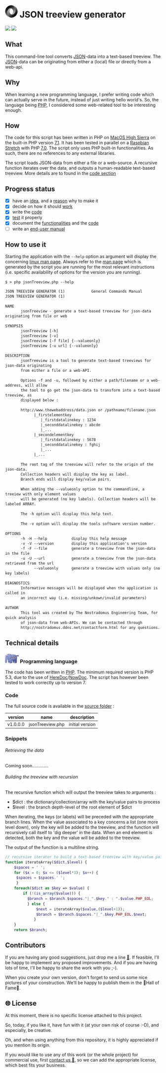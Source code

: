 # ![](images/json-logo-xs.png) JSON treeview generator
![](https://img.shields.io/badge/project%20status-publication%20in%20progress-lightgrey.svg) ![](https://img.shields.io/badge/version-1.0.0.0-green.svg)
## What

This command-line tool converts [JSON](https://www.json.org)-data into a text-based treeview. The [JSON](https://www.json.org)-data can be originating from either a (local) file or directly from a web-api.

## Why

When learning a new programming language, I prefer writing code which can actually serve in the future, instead of just writing hello world's. So, the language being [PHP](https://secure.php.net), I considered some web-related tool to be interesting enough.

## How

The code for this script has been written in PHP on [MacOS High Sierra](https://en.wikipedia.org/wiki/MacOS_High_Sierra) on the built-in PHP version [7.1](http://php.net/releases/7_1_0.php). It has been tested in parallel on a [Raspbian](https://www.raspberrypi.org/downloads/raspbian/) [Stretch](https://www.raspberrypi.org/blog/raspbian-stretch/) with PHP [7.0](http://php.net/releases/7_0_0.php). The script only uses PHP built-in functionalities. As such, there are no references to any external libraries.

The script loads JSON-data from either a file or a web-source. A recursive function iterates over the data, and outputs a human-readable text-based treeview. More details are to found in the [code section](#code)

## Progress status

 - [x] have an [idea](#what), and a [reason](#why) why to make it
 - [x] decide on how it should [work](#how)
 - [x] write the [code](source/)  
 - [x] [test](#how) it properly
 - [x] document the [functionalities](#help) and the [code](source/)
 - [ ] write an [end-user manual](https://github.com/nostradomus/LHCreate-2017/wiki)

## How to use it

Starting the application with the `--help` option as argument will display the concerning [linux man page](https://en.wikipedia.org/wiki/Man_page). Always refer to the [man page](https://en.wikipedia.org/wiki/Man_page) which is generated by the script you are running for the most relevant instructions (i.e. specific availability of options for the version you are running).

`$ > php jsonTreeview.php --help`

```
JSON TREEVIEW GENERATOR (1)            General Commands Manual            JSON TREEVIEW GENERATOR (1)

NAME
       jsonTreeview - generate a text-based treeview for json-data originating from file or web

SYNOPSIS
       jsonTreeview [-h]
       jsonTreeview [-v]
       jsonTreeview [-f file] {--valueonly}
       jsonTreeview [-u url] {--valueonly}

DESCRIPTION
       jsonTreeview is a tool to generate text-based treeviews for json-data originating
       from either a file or a web-API.

       Options -f and -u, followed by either a path/filename or a web-address, will allow
       the tool to go get the json-data to transform into a text-based treeview, as
       displayed below :

       http://www.thewebaddress/data.json or /pathname/filename.json
             |_firstelementkey
                |_firstdatalinekey : 1234
                |_seconddatalinekey : abcde
                |_...
             |_secondelementkey
                |_firstdatalinekey : 5678
                |_seconddatalinekey : fghij
                |_...
             |_...

       The root tag of the treeview will refer to the origin of the json-data.
       Collection headers will display the key as label.
       Branch ends will display key/value pairs.

       When adding the --valueonly option to the commandline, a treeiew with only element values
       will be generated (no key labels). Collection headers will be labeled ARRAY.

       The -h option will display this help text.

       The -v option will display the tools software version number.

OPTIONS
       -h -H --help           display this help message
       -v -V --version        display this application's version
       -f -F --file           generate a treeview from the json-data in the file
       -u -U --url            generate a treeview from the json-data retrieved from the url
             --valueonly      generate a treeview with values only (no key labels)

DIAGNOSTICS
       Informative messages will be displayed when the application is called in
       an incorrect way (i.e. missing/unkown/invalid parameters)

AUTHOR
       This tool was created by The Nostradomus Engineering Team, for quick analysis
       of json-data from web-APIs. We can be contacted through
       http://nostradomus.ddns.net/contactform.html for any questions.
```

## Technical details

### [![](images/php-logo-xs.png)](https://secure.php.net) Programming language

The code has been written in [PHP](https://secure.php.net). The minimum required version is PHP 5.3, due to the use of [HereDoc](https://en.wikipedia.org/wiki/Here_document#PHP)/[NowDoc](http://php.net/manual/en/language.types.string.php). The script has however been tested to work correctly up to version 7.

### Code

The full source code is available in the [source folder](source/) :

version  | name             | description
---------|------------------|--------------------------------------------------------------------------------------------
v1.0.0.0 | jsonTreeview.php | initial version

### Snippets

###### Retrieving the data

Coming soon.............

###### Building the treeview with recursion

The recursive function which will output the treeview takes to arguments :
 - $dict : the dictionary/collection/array with the key/value pairs to process
 - $level : the branch depth-level of the root element of $dict

When iterating, the keys (or labels) will be preceded with the appropriate branch lines. When the value associated to a key concerns a list (one more level down), only the key will be added to the treeview, and the function will recursively call itself to 'dig deeper' in the data. When an end element is detected, both the key and the value will be added to the treeview.

The output of the function is a multiline string.

```PHP
// recursive iterator to build a text-based treeview with key/value pairs
function iterateArray($dict,$level) {
    $spaces = ' ';
    for ($x = 0; $x <= ($level*3); $x++) {
     $spaces = $spaces.' ';
     }
    foreach($dict as $key => $value) {
        if (!(is_array($value))) {
          $branch = $branch.$spaces."|_".$key." : ".$value.PHP_EOL;
          } else {
              $next = iterateArray($value,($level+1));
              $branch = $branch.$spaces."|_".$key.PHP_EOL.$next;
             }
    }
    return $branch;
```

## Contributors

If you are having any good suggestions, just drop me a line [:email:](http://nostradomus.ddns.net/contactform.html).
If feasible, I'll be happy to implement any proposed improvements.
And if you are having lots of time, I'll be happy to share the work with you ;-).

When you create your own version, don't forget to send us some nice pictures of your construction. We'll be happy to publish them in the :confetti_ball:Hall of Fame:confetti_ball:.

## :globe_with_meridians: License

At this moment, there is no specific license attached to this project.

So, today, if you like it, have fun with it (at your own risk of course :-D), and especially, be creative.

Oh, and when using anything from this repository, it is highly appreciated if you mention its origin.

If you would like to use any of this work (or the whole project) for commercial use, first [contact us :email:](http://nostradomus.ddns.net/contactform.html), so we can add the appropriate license, which best fits your business.
